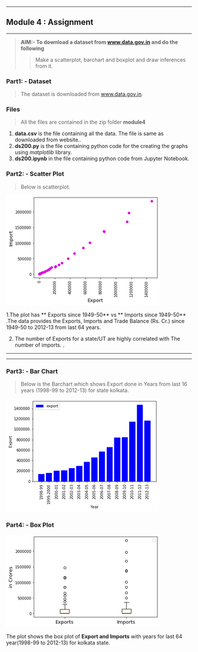 
* * *
## Module 4 : Assignment
* * *

> **AIM:- To download a dataset from www.data.gov.in and do the following**
>> Make a scatterplot, barchart and boxplot and draw inferences from it.

### Part1: - Dataset
> The dataset is downloaded from www.data.gov.in.


### Files
> All the files are contained in the zip folder **module4**
1.  **data.csv** is the file containing all the data. The file is same as downloaded from website..
2.  **ds200.py** is the file containing python code for the creating the graphs using _matplotlib_ library.
3.   **ds200.ipynb** in the file containing python code from Jupyter Notebook.

### Part2: - Scatter Plot
> Below is scatterplot.

![scatterplot](Scatterplot.png)

 1.The plot has ** Exports since 1949-50** vs   ** Imports since 1949-50** .The data provides the Exports, Imports and Trade Balance (Rs. Cr.) since 1949-50 to 2012-13 from last 64 years.
 
 2. The number of Exports for a state/UT are highly correlated with The number of imports. .
* * *


* * *
### Part3: - Bar Chart
> Below is the Barchart which shows Export done in Years from last 16 years (1998-99 to 2012-13) for state kolkata.

![Barchart](barplot.png)

### Part4: - Box Plot

![Boxplot](boxplot.png)

The plot shows the box plot of **Export and Imports** with years for last 64 year(1998-99 to 2012-13) for kolkata state.

